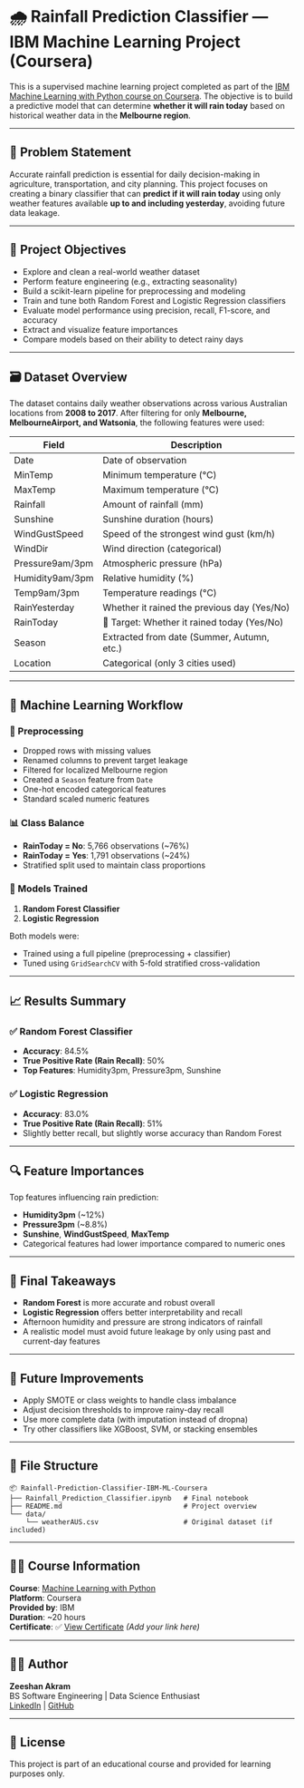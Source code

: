 # 🌧️ Rainfall Prediction Classifier — IBM Machine Learning Project (Coursera)

This is a supervised machine learning project completed as part of the [IBM Machine Learning with Python course on Coursera](https://www.coursera.org/learn/machine-learning-with-python). The objective is to build a predictive model that can determine **whether it will rain today** based on historical weather data in the **Melbourne region**.

---

## 📌 Problem Statement

Accurate rainfall prediction is essential for daily decision-making in agriculture, transportation, and city planning. This project focuses on creating a binary classifier that can **predict if it will rain today** using only weather features available **up to and including yesterday**, avoiding future data leakage.

---

## 🎯 Project Objectives

- Explore and clean a real-world weather dataset
- Perform feature engineering (e.g., extracting seasonality)
- Build a scikit-learn pipeline for preprocessing and modeling
- Train and tune both Random Forest and Logistic Regression classifiers
- Evaluate model performance using precision, recall, F1-score, and accuracy
- Extract and visualize feature importances
- Compare models based on their ability to detect rainy days

---

## 🗃️ Dataset Overview

The dataset contains daily weather observations across various Australian locations from **2008 to 2017**. After filtering for only **Melbourne, MelbourneAirport, and Watsonia**, the following features were used:

| Field           | Description                                     |
|----------------|-------------------------------------------------|
| Date           | Date of observation                             |
| MinTemp        | Minimum temperature (°C)                         |
| MaxTemp        | Maximum temperature (°C)                         |
| Rainfall       | Amount of rainfall (mm)                          |
| Sunshine       | Sunshine duration (hours)                        |
| WindGustSpeed  | Speed of the strongest wind gust (km/h)          |
| WindDir        | Wind direction (categorical)                     |
| Pressure9am/3pm| Atmospheric pressure (hPa)                       |
| Humidity9am/3pm| Relative humidity (%)                            |
| Temp9am/3pm    | Temperature readings (°C)                        |
| RainYesterday  | Whether it rained the previous day (Yes/No)     |
| RainToday      | 🎯 Target: Whether it rained today (Yes/No)      |
| Season         | Extracted from date (Summer, Autumn, etc.)      |
| Location       | Categorical (only 3 cities used)                 |

---

## 🧪 Machine Learning Workflow

### 🔧 Preprocessing
- Dropped rows with missing values
- Renamed columns to prevent target leakage
- Filtered for localized Melbourne region
- Created a `Season` feature from `Date`
- One-hot encoded categorical features
- Standard scaled numeric features

### 📊 Class Balance

- **RainToday = No**: 5,766 observations (~76%)
- **RainToday = Yes**: 1,791 observations (~24%)
- Stratified split used to maintain class proportions

### 🧠 Models Trained

1. **Random Forest Classifier**
2. **Logistic Regression**

Both models were:
- Trained using a full pipeline (preprocessing + classifier)
- Tuned using `GridSearchCV` with 5-fold stratified cross-validation

---

## 📈 Results Summary

### ✅ Random Forest Classifier

- **Accuracy**: 84.5%
- **True Positive Rate (Rain Recall)**: 50%
- **Top Features**: Humidity3pm, Pressure3pm, Sunshine

### ✅ Logistic Regression

- **Accuracy**: 83.0%
- **True Positive Rate (Rain Recall)**: 51%
- Slightly better recall, but slightly worse accuracy than Random Forest

---

## 🔍 Feature Importances

Top features influencing rain prediction:

- **Humidity3pm** (~12%)
- **Pressure3pm** (~8.8%)
- **Sunshine**, **WindGustSpeed**, **MaxTemp**
- Categorical features had lower importance compared to numeric ones

---

## 📌 Final Takeaways

- **Random Forest** is more accurate and robust overall
- **Logistic Regression** offers better interpretability and recall
- Afternoon humidity and pressure are strong indicators of rainfall
- A realistic model must avoid future leakage by only using past and current-day features

---

## 🚀 Future Improvements

- Apply SMOTE or class weights to handle class imbalance
- Adjust decision thresholds to improve rainy-day recall
- Use more complete data (with imputation instead of dropna)
- Try other classifiers like XGBoost, SVM, or stacking ensembles

---

## 📁 File Structure

```
📦 Rainfall-Prediction-Classifier-IBM-ML-Coursera
├── Rainfall_Prediction_Classifier.ipynb   # Final notebook
├── README.md                              # Project overview
└── data/
    └── weatherAUS.csv                     # Original dataset (if included)
```
---

## 🧑‍🏫 Course Information

**Course**: [Machine Learning with Python](https://www.coursera.org/learn/machine-learning-with-python)  
**Platform**: Coursera  
**Provided by**: IBM  
**Duration**: ~20 hours  
**Certificate**: ✅ [View Certificate](#) *(Add your link here)*

---

## 🧑‍💻 Author

**Zeeshan Akram**  
BS Software Engineering | Data Science Enthusiast  
[LinkedIn](https://www.linkedin.com/in/your-profile) | [GitHub](https://github.com/yourusername)

---

## 📜 License

This project is part of an educational course and provided for learning purposes only.
